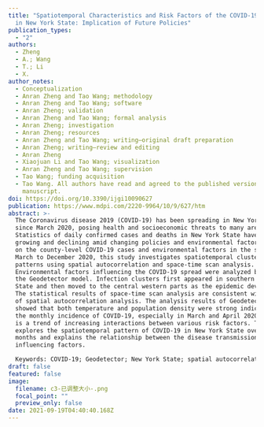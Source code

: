 ```yaml
---
title: "Spatiotemporal Characteristics and Risk Factors of the COVID-19 Pandemic
  in New York State: Implication of Future Policies"
publication_types:
  - "2"
authors:
  - Zheng
  - A.; Wang
  - T.; Li
  - X.
author_notes:
  - Conceptualization
  - Anran Zheng and Tao Wang; methodology
  - Anran Zheng and Tao Wang; software
  - Anran Zheng; validation
  - Anran Zheng and Tao Wang; formal analysis
  - Anran Zheng; investigation
  - Anran Zheng; resources
  - Anran Zheng and Tao Wang; writing—original draft preparation
  - Anran Zheng; writing—review and editing
  - Anran Zheng
  - Xiaojuan Li and Tao Wang; visualization
  - Anran Zheng and Tao Wang; supervision
  - Tao Wang; funding acquisition
  - Tao Wang. All authors have read and agreed to the published version of the
    manuscript.
doi: https://doi.org/10.3390/ijgi10090627
publication: https://www.mdpi.com/2220-9964/10/9/627/htm
abstract: >-
  The Coronavirus disease 2019 (COVID-19) has been spreading in New York State
  since March 2020, posing health and socioeconomic threats to many areas.
  Statistics of daily confirmed cases and deaths in New York State have been
  growing and declining amid changing policies and environmental factors. Based
  on the county-level COVID-19 cases and environmental factors in the state from
  March to December 2020, this study investigates spatiotemporal clustering
  patterns using spatial autocorrelation and space-time scan analysis.
  Environmental factors influencing the COVID-19 spread were analyzed based on
  the Geodetector model. Infection clusters first appeared in southern New York
  State and then moved to the central western parts as the epidemic developed.
  The statistical results of space-time scan analysis are consistent with those
  of spatial autocorrelation analysis. The analysis results of Geodetector
  showed that both temperature and population density were strong indications of
  the monthly incidence of COVID-19, especially in March and April 2020. There
  is a trend of increasing interactions between various risk factors. This study
  explores the spatiotemporal pattern of COVID-19 in New York State over ten
  months and explains the relationship between the disease transmission and
  influencing factors.

  Keywords: COVID-19; Geodetector; New York State; spatial autocorrelation; space-time scan statistics
draft: false
featured: false
image:
  filename: c3-已调整大小-.png
  focal_point: ""
  preview_only: false
date: 2021-09-19T04:40:40.168Z
---
```

